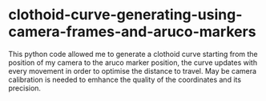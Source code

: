# clothoid-curve-generating-using-camera-frames-and-aruco-markers
This python code allowed me to generate a clothoid curve starting from the position of my camera to the aruco marker position, the curve updates with every movement in order to optimise the distance to travel.
May be camera calibration is needed to emhance the quality of the coordinates and its precision.
